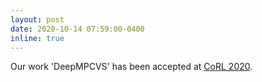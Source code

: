 ```yaml
---
layout: post
date: 2020-10-14 07:59:00-0400
inline: true
---
```


Our work 'DeepMPCVS' has been accepted at [CoRL 2020](https://www.robot-learning.org/).
<!-- :sparkles: :smile: -->
